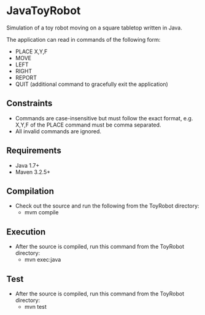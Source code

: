 # JavaToyRobot
Simulation of a toy robot moving on a square tabletop written in Java.

The application can read in commands of the following form:
- PLACE X,Y,F
- MOVE
- LEFT
- RIGHT
- REPORT
- QUIT (additional command to gracefully exit the application)

Constraints
---------
- Commands are case-insensitive but must follow the exact format, e.g. X,Y,F of the PLACE command must be comma separated.
- All invalid commands are ignored.

Requirements
---------
- Java 1.7+
- Maven 3.2.5+

Compilation
---------
- Check out the source and run the following from the ToyRobot directory:
  - mvm compile

Execution
---------
- After the source is compiled, run this command from the ToyRobot directory:
  - mvn exec:java

Test
---------
- After the source is compiled, run this command from the ToyRobot directory:
  - mvn test
